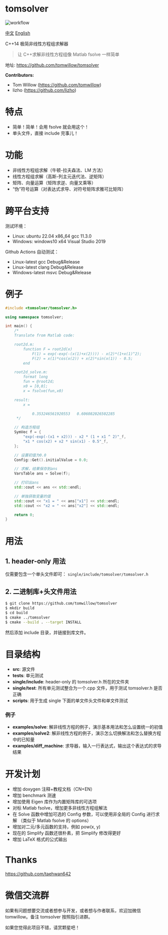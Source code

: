 # tomsolver

![workflow](https://github.com/tomwillow/tomsolver/actions/workflows/cmake-multi-platform.yml/badge.svg)

[中文](https://github.com/tomwillow/tomsolver/blob/master/README-en.md) [English](https://github.com/tomwillow/tomsolver)

C++14 极简非线性方程组求解器

> 让 C++求解非线性方程组像 Matlab fsolve 一样简单

地址: https://github.com/tomwillow/tomsolver

**Contributors:**

- Tom Willow (https://github.com/tomwillow)
- lizho (https://github.com/lizho)

# 特点

- 简单！简单！会用 fsolve 就会用这个！
- 单头文件，直接 include 完事儿！

# 功能

- 非线性方程组求解（牛顿-拉夫森法、LM 方法）
- 线性方程组求解（高斯-列主元迭代法、逆矩阵）
- 矩阵、向量运算（矩阵求逆、向量叉乘等）
- “伪”符号运算（对表达式求导、对符号矩阵求雅可比矩阵）

# 跨平台支持

测试环境：

- Linux: ubuntu 22.04 x86_64 gcc 11.3.0
- Windows: windows10 x64 Visual Studio 2019

Github Actions 自动测试：

- Linux-latest gcc Debug&Release
- Linux-latest clang Debug&Release
- Windows-latest msvc Debug&Release

# 例子

```C++
#include <tomsolver/tomsolver.h>

using namespace tomsolver;

int main() {
    /*
    Translate from Matlab code:

    root2d.m:
        function F = root2d(x)
            F(1) = exp(-exp(-(x(1)+x(2)))) - x(2)*(1+x(1)^2);
            F(2) = x(1)*cos(x(2)) + x(2)*sin(x(1)) - 0.5;
        end

    root2d_solve.m:
        format long
        fun = @root2d;
        x0 = [0,0];
        x = fsolve(fun,x0)

    result:
        x =

            0.353246561920553   0.606082026502285
     */

    // 构造方程组
    SymVec f = {
        "exp(-exp(-(x1 + x2))) - x2 * (1 + x1 ^ 2)"_f,
        "x1 * cos(x2) + x2 * sin(x1) - 0.5"_f,
    };

    // 设置初值为0.0
    Config::Get().initialValue = 0.0;

    // 求解，结果保存到ans
    VarsTable ans = Solve(f);

    // 打印出ans
    std::cout << ans << std::endl;

    // 单独获取变量的值
    std::cout << "x1 = " << ans["x1"] << std::endl;
    std::cout << "x2 = " << ans["x2"] << std::endl;

    return 0;
}
```

# 用法

## 1. header-only 用法

仅需要包含一个单头文件即可：
`single/include/tomsolver/tomsolver.h`

## 2. 二进制库+头文件用法

```bash
$ git clone https://github.com/tomwillow/tomsolver
$ mkdir build
$ cd build
$ cmake ../tomsolver
$ cmake --build . --target INSTALL
```

然后添加 include 目录，并链接到库文件。

# 目录结构

- **src**: 源文件
- **tests**: 单元测试
- **single/include**: header-only 的 tomsolver.h 所在的文件夹
- **single/test**: 所有单元测试整合为一个.cpp 文件，用于测试 tomsolver.h 是否正确
- **scripts**: 用于生成 single 下面的单文件头文件和单文件测试

### 例子

- **examples/solve**: 解非线性方程的例子，演示基本用法和怎么设置统一的初值
- **examples/solve2**: 解非线性方程的例子，演示怎么切换解法和怎么替换方程中的已知量
- **examples/diff_machine**: 求导器，输入一行表达式，输出这个表达式的求导结果

# 开发计划

- 增加 doxygen 注释+教程文档（CN+EN）
- 增加 benchmark 测速
- 增加使用 Eigen 库作为内置矩阵库的可选项
- 对标 Matlab fsolve，增加更多非线性方程组解法
- 在 Solve 函数中增加可选的 Config 参数，可以使用非全局的 Config 进行求解
  （类似于 Matlab fsolve 的 options）
- 增加对二元/多元函数的支持，例如 pow(x, y)
- 现在的 Simplify 函数还很朴素，把 Simplify 修改得更好
- 增加 LaTeX 格式的公式输出

# Thanks

https://github.com/taehwan642

# 微信交流群

如果有问题想要交流或者想参与开发，或者想与作者联系，欢迎加微信 tomwillow。备注 tomsolver 按照指引进群。

如果您觉得此项目不错，请赏颗星吧！

